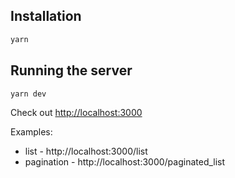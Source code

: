 ## Installation

```bash
yarn
```

## Running the server

```bash
yarn dev
```

Check out [http://localhost:3000](http://localhost:3000)

Examples:
* list - http://localhost:3000/list
* pagination - http://localhost:3000/paginated_list

